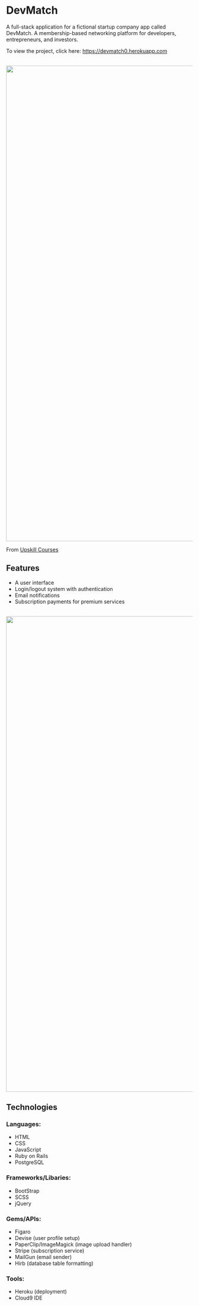 # DevMatch

A full-stack application for a fictional startup company app called DevMatch. A membership-based networking platform for developers, entrepreneurs, and investors.

To view the project, click here: <a href="https://frozen-stream-36610.herokuapp.com" target="_blank">https://devmatch0.herokuapp.com</a>

<br>
<img src="https://user-images.githubusercontent.com/34284486/45136459-3633fc00-b1df-11e8-919d-89e81d33dbb8.png" width="1280px"> 

From <a href="http://upskillcourses.com/" target="_blank">Upskill Courses</a>

## Features

* A user interface
* Login/logout system with authentication 
* Email notifications
* Subscription payments for premium services

<br>
<img src="https://user-images.githubusercontent.com/34284486/45136471-421fbe00-b1df-11e8-9b7f-594ddc023bc4.png" width="1280px"">

## Technologies

### Languages:

* HTML
* CSS
* JavaScript
* Ruby on Rails
* PostgreSQL

### Frameworks/Libaries:

* BootStrap
* SCSS
* jQuery

### Gems/APIs:

* Figaro
* Devise (user profile setup)
* PaperClip/ImageMagick (image upload handler)
* Stripe (subscription service)
* MailGun (email sender)
* Hirb (database table formatting)

### Tools:

* Heroku (deployment)
* Cloud9 IDE
